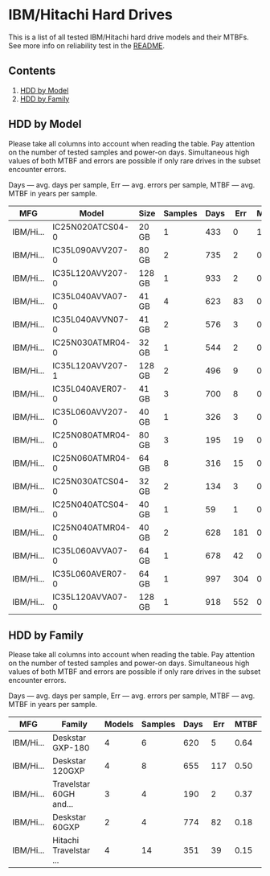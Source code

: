 IBM/Hitachi Hard Drives
=======================

This is a list of all tested IBM/Hitachi hard drive models and their MTBFs. See more
info on reliability test in the [README](https://github.com/linuxhw/SMART).

Contents
--------

1. [ HDD by Model  ](#hdd-by-model)
2. [ HDD by Family ](#hdd-by-family)

HDD by Model
------------

Please take all columns into account when reading the table. Pay attention on the
number of tested samples and power-on days. Simultaneous high values of both MTBF
and errors are possible if only rare drives in the subset encounter errors.

Days — avg. days per sample,
Err  — avg. errors per sample,
MTBF — avg. MTBF in years per sample.

| MFG       | Model              | Size   | Samples | Days  | Err   | MTBF   |
|-----------|--------------------|--------|---------|-------|-------|--------|
| IBM/Hi... | IC25N020ATCS04-0   | 20 GB  | 1       | 433   | 0     | 1.19   |
| IBM/Hi... | IC35L090AVV207-0   | 80 GB  | 2       | 735   | 2     | 0.92   |
| IBM/Hi... | IC35L120AVV207-0   | 128 GB | 1       | 933   | 2     | 0.85   |
| IBM/Hi... | IC35L040AVVA07-0   | 41 GB  | 4       | 623   | 83    | 0.71   |
| IBM/Hi... | IC35L040AVVN07-0   | 41 GB  | 2       | 576   | 3     | 0.57   |
| IBM/Hi... | IC25N030ATMR04-0   | 32 GB  | 1       | 544   | 2     | 0.50   |
| IBM/Hi... | IC35L120AVV207-1   | 128 GB | 2       | 496   | 9     | 0.45   |
| IBM/Hi... | IC35L040AVER07-0   | 41 GB  | 3       | 700   | 8     | 0.24   |
| IBM/Hi... | IC35L060AVV207-0   | 40 GB  | 1       | 326   | 3     | 0.22   |
| IBM/Hi... | IC25N080ATMR04-0   | 80 GB  | 3       | 195   | 19    | 0.16   |
| IBM/Hi... | IC25N060ATMR04-0   | 64 GB  | 8       | 316   | 15    | 0.13   |
| IBM/Hi... | IC25N030ATCS04-0   | 32 GB  | 2       | 134   | 3     | 0.11   |
| IBM/Hi... | IC25N040ATCS04-0   | 40 GB  | 1       | 59    | 1     | 0.08   |
| IBM/Hi... | IC25N040ATMR04-0   | 40 GB  | 2       | 628   | 181   | 0.05   |
| IBM/Hi... | IC35L060AVVA07-0   | 64 GB  | 1       | 678   | 42    | 0.04   |
| IBM/Hi... | IC35L060AVER07-0   | 64 GB  | 1       | 997   | 304   | 0.01   |
| IBM/Hi... | IC35L120AVVA07-0   | 128 GB | 1       | 918   | 552   | 0.00   |

HDD by Family
-------------

Please take all columns into account when reading the table. Pay attention on the
number of tested samples and power-on days. Simultaneous high values of both MTBF
and errors are possible if only rare drives in the subset encounter errors.

Days — avg. days per sample,
Err  — avg. errors per sample,
MTBF — avg. MTBF in years per sample.

| MFG       | Family                 | Models | Samples | Days  | Err   | MTBF   |
|-----------|------------------------|--------|---------|-------|-------|--------|
| IBM/Hi... | Deskstar GXP-180       | 4      | 6       | 620   | 5     | 0.64   |
| IBM/Hi... | Deskstar 120GXP        | 4      | 8       | 655   | 117   | 0.50   |
| IBM/Hi... | Travelstar 60GH and... | 3      | 4       | 190   | 2     | 0.37   |
| IBM/Hi... | Deskstar 60GXP         | 2      | 4       | 774   | 82    | 0.18   |
| IBM/Hi... | Hitachi Travelstar ... | 4      | 14      | 351   | 39    | 0.15   |
